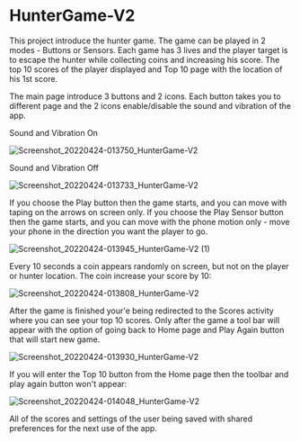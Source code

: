 # HunterGame-V2
This project introduce the hunter game. The game can be played in 2 modes - Buttons or Sensors. 
Each game has 3 lives and the player target is to escape the hunter while collecting coins and increasing his score. 
The top 10 scores of the player displayed and Top 10 page with the location of his 1st score.

The main page introduce 3 buttons and 2 icons. 
Each button takes you to different page and the 2 icons enable/disable the sound and vibration of the app.

Sound and Vibration On

![Screenshot_20220424-013750_HunterGame-V2](https://user-images.githubusercontent.com/68230346/164948992-3f83fbcc-e2e8-4935-8678-506bd202a909.jpg)

Sound and Vibration Off

![Screenshot_20220424-013733_HunterGame-V2](https://user-images.githubusercontent.com/68230346/164949021-cf165433-c54d-428d-9a4d-6034ac2afe00.jpg)

If you choose the Play button then the game starts, and you can move with taping on the arrows on screen only.
If you choose the Play Sensor button then the game starts, and you can move with the phone motion only - move your phone in the direction you want the player to go.

![Screenshot_20220424-013945_HunterGame-V2 (1)](https://user-images.githubusercontent.com/68230346/164949037-924d21ab-0968-40aa-ab5d-e50da138952f.jpg)

Every 10 seconds a coin appears randomly on screen, but not on the player or hunter location. The coin increase your score by 10:

![Screenshot_20220424-013808_HunterGame-V2](https://user-images.githubusercontent.com/68230346/164949058-a4ce21e7-fd1e-41b4-b07d-ce58e652bb2d.jpg)

After the game is finished your'e being redirected to the Scores activity where you can see your top 10 scores.
Only after the game a tool bar will appear with the option of going back to Home page and Play Again button that will start new game.

![Screenshot_20220424-013930_HunterGame-V2](https://user-images.githubusercontent.com/68230346/164949124-57ecac79-c4a7-45cc-ad2e-304ef95d9111.jpg)

If you will enter the Top 10 button from the Home page then the toolbar and play again button won't appear:

![Screenshot_20220424-014048_HunterGame-V2](https://user-images.githubusercontent.com/68230346/164949140-d11360d3-4493-4aa2-b32d-dc9f30b73486.jpg)

All of the scores and settings of the user being saved with shared preferences for the next use of the app.
